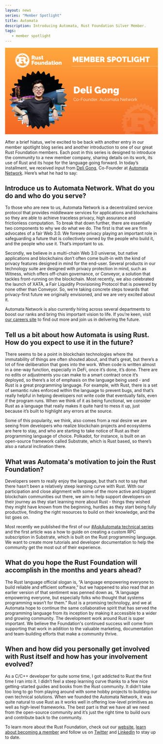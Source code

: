 ```yaml
---
layout: news
series: "Member Spotlight"
title: Automata
description: Introducing Automata, Rust Foundation Silver Member.
tags:
   - member spotlight
---
```


![Deli Gong](/img/posts/2021-12-13-member-spotlight-automata/member_spotlight_deli_gong.png)

After a brief hiatus, we’re excited to be back with another entry in our member spotlight blog series and another introduction to one of our great Rust Foundation members. Each post in this series is designed to introduce the community to a new member company, sharing details on its work, its use of Rust and its hope for the language going forward. In today’s installment, we received input from [Deli Gong](https://www.linkedin.com/in/gongdeli/), Co-Founder at [Automata Network](https://ata.network/). Here’s what he had to say:

## Introduce us to Automata Network. What do you do and who do you serve?

To those who are new to us, Automata Network is a decentralized service protocol that provides middleware services for applications and blockchains so they are able to achieve traceless privacy, high assurance and frictionless computation. To break that down further, there are essentially two components to why we do what we do. The first is that we are firm advocates of a fair Web 3.0. We foresee privacy playing an important role in safeguarding a future that is collectively owned by the people who build it, and the people who use it. That’s important to us.

Secondly, we believe in a multi-chain Web 3.0 universe, but native applications and blockchains don’t often come built-in with the kind of privacy features designed in mind for the end-user. Several products in our technology suite are designed with privacy protection in mind, such as Witness, which offers off-chain governance, or Conveyor, a solution that tackles front-running on the blockchain. Most recently, we also celebrated the launch of XATA, a Fair Liquidity Provisioning Protocol that is powered by none other than Conveyor. So, we’re taking concrete steps towards that privacy-first future we originally envisioned, and we are very excited about it. 

Automata Network is also currently hiring across several departments to boost our ranks and bring this important vision to life. If you’re keen, visit [our careers site](https://ata.network/careers) to find out more and join us in delivering the future.
 
## Tell us a bit about how Automata is using Rust. How do you expect to use it in the future?

There seems to be a point in blockchain technologies where the immutability of things are often shouted about, and that’s great, but there’s a lot of fine deliberation that goes into the work. When code is written almost in a one-way function, especially in DeFi, once it’s done, it’s done. There are no edits or adjustments you can make to a smart contract once it’s deployed, so there’s a lot of emphasis on the language being used - and Rust is a great programming language. For example, with Rust, there is a set of semantic rules enforced within the language to prevent bugs, and that’s really helpful in helping developers not write code that eventually fails, even if the program runs. When we think of it as being functional, we consider Rust as a language that really makes it quite hard to mess it up, just because it’s built to highlight any errors at the source.

Some of this popularity, we think, also comes from a real desire we are seeing from developers who realize blockchain projects and ecosystems are here to stay, and who are starting to take notice of Rust as their programming language of choice. Polkadot, for instance, is built on an open-source framework called Substrate, which is Rust based, so there’s also a natural inclination there. 

## What was Automata's motivation to join the Rust Foundation?

Developers seem to really enjoy the language, but that’s not to say that there hasn’t been a relatively steep learning curve with Rust. With our participation and close alignment with some of the more active and biggest blockchain communities out there, we aim to help support developers on their journey as they start learning more about Rust - things they wished they might have known from the beginning, hurdles as they start being fully productive, finding the right resources to build on their knowledge, and the list goes on.

Most recently we published the first of our [#AskAutomata technical series](https://medium.com/atanetwork/ask-automata-create-custom-rpc-subscription-in-substrate-c8c90bfd2616) and the first article was a how to guide on creating a custom RPC subscription in Substrate, which is built on the Rust programming language. We want to create more tutorials and developer documentation to help the community get the most out of their experience. 

## What do you hope the Rust Foundation will accomplish in the months and years ahead?

The Rust language official slogan is, “A language empowering everyone to build reliable and efficient software,” but we happened to also read that an earlier version of that sentiment was penned down as, “A language empowering everyone, but especially folks who thought that systems programming wasn’t for them.” Rust is a promising technology, and we at Automata hope to continue the same collaborative spirit that has served the programming language from its inception by making it accessible to a wider and growing community. The development work around Rust is super important. We believe the Foundation's continued success will come from supporting that work in addition to the valuable marketing, documentation and team-building efforts that make a community thrive.

## When and how did you personally get involved with Rust itself and how has your involvement evolved?

As a C/C++ developer for quite some time, I got addicted to Rust the first time I ran into it. I didn’t feel a steep learning curve thanks to a few nice getting-started guides and books from the Rust community. It didn’t take too long to go from playing around with some hobby projects to building our own technical solutions. When we founded the Automata Network, it was quite natural to use Rust as it works well in offering low-level primitives as well as high-level frameworks. The best part is that we have all we need from the open-source community and it’s just the right time to build ours and contribute back to the community. 

To learn more about the Rust Foundation, check out our [website](https://foundation.rust-lang.org/), [learn about becoming a member](https://foundation.rust-lang.org/info/become-a-member/) and follow us on [Twitter](https://twitter.com/rust_foundation) and [LinkedIn](https://www.linkedin.com/company/rust-foundation/) to stay up to date.
